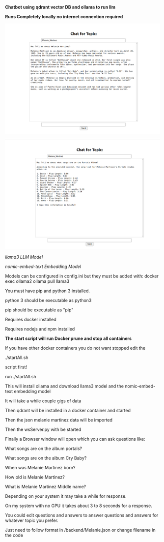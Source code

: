 **Chatbot using qdrant vector DB and ollama to run llm**

**Runs Completely locally no internet connection required**

![chat image](https://github.com/PaulNovack/Melanie-Martinez-Rag-Chat-Ollama/blob/main/img.png?raw=true)

![chat image2](https://github.com/PaulNovack/Melanie-Martinez-Rag-Chat-Ollama/blob/main/img_1.png?raw=true)

*llama3 LLM Model*

*nomic-embed-text Embedding Model*

Models can be configured in config.ini but they must be added with: docker exec ollama2 ollama pull llama3

You must have pip and python 3 installed.

python 3 should be executable as python3

pip should be executable as "pip"

Requires docker installed

Requires nodejs and npm installed

**The start script will run Docker prune and stop all containers**

If you have other docker containers you do not want stopped edit the

./startAll.sh 

script first!

run ./startAll.sh

This will install ollama and download llama3 model and the nomic-embed-text embedding model

It will take a while couple gigs of data

Then qdrant will be installed in a docker container and started

Then the json melanie martinez data will be imported

Then the wsServer.py with be started

Finally a Browser window will open which you can ask questions like:

What songs are on the album portals?

What songs are on the album Cry Baby?

When was Melanie Martinez born?

How old is Melanie Martinez?

What is Melanie Martinez Middle name?

Depending on your system it may take a while for response.

On my system with no GPU it takes about 3 to 8 seconds for a response.

You could edit questions and answers to answer questions and answers for whatever topic you prefer.

Just need to follow format in /backend/Melanie.json or change filename in the code


